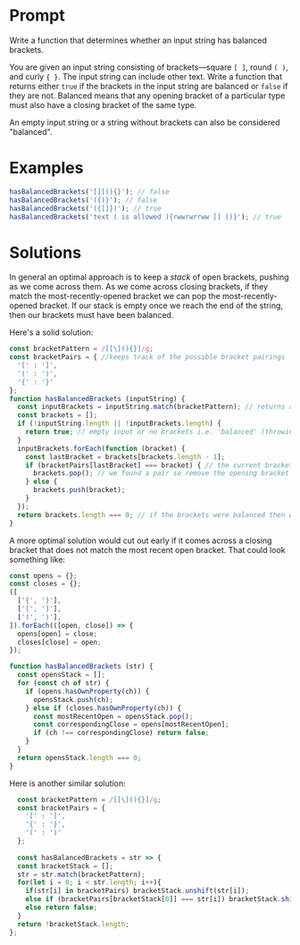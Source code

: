 
# Prompt   
                       
Write a function that determines whether an input string has balanced brackets.
 
You are given an input string consisting of brackets—square `[ ]`, round `( )`, and curly `{ }`. The input string can include other text. Write a function that returns either `true` if the brackets in the input string are balanced or `false` if they are not. Balanced means that any opening bracket of a particular type must also have a closing bracket of the same type.

An empty input string or a string without brackets can also be considered "balanced".

# Examples

```js
hasBalancedBrackets('[][(){}'); // false
hasBalancedBrackets('({)}'); // false
hasBalancedBrackets('({[]})'); // true
hasBalancedBrackets('text ( is allowed ){rwwrwrrww [] ()}'); // true
```

# Solutions

In general an optimal approach is to keep a *stack* of open brackets, pushing as we come across them. As we come across closing brackets, if they match the most-recently-opened bracket we can pop the most-recently-opened bracket. If our stack is empty once we reach the end of the string, then our brackets must have been balanced.

Here's a solid solution:

```js
const bracketPattern = /[[\](){}]/g;
const bracketPairs = { //keeps track of the possible bracket pairings
  '[' : ']',
  '(' : ')',
  '{' : '}'
};
function hasBalancedBrackets (inputString) {
  const inputBrackets = inputString.match(bracketPattern); // returns an array of all the brackets in the input
  const brackets = [];
  if (!inputString.length || !inputBrackets.length) {
    return true; // empty input or no brackets i.e. 'balanced' (throwing an error is fine also)
  }
  inputBrackets.forEach(function (bracket) {
    const lastBracket = brackets[brackets.length - 1];
    if (bracketPairs[lastBracket] === bracket) { // the current bracket and the last bracket are a pair
      brackets.pop(); // we found a pair so remove the opening bracket from the array and move on
    } else {
      brackets.push(bracket);
    }
  });
  return brackets.length === 0; // if the brackets were balanced then we should not have any brackets in the array
}
```

A more optimal solution would cut out early if it comes across a closing bracket that does not match the most recent open bracket. That could look something like:

```js
const opens = {};
const closes = {};
([
  ['{', '}'],
  ['[', ']'],
  ['(', ')'],
]).forEach(([open, close]) => {
  opens[open] = close;
  closes[close] = open;
});

function hasBalancedBrackets (str) {
  const opensStack = [];
  for (const ch of str) {
    if (opens.hasOwnProperty(ch)) {
      opensStack.push(ch);
    } else if (closes.hasOwnProperty(ch)) {
      const mostRecentOpen = opensStack.pop();
      const correspondingClose = opens[mostRecentOpen];
      if (ch !== correspondingClose) return false;
    }
  }
  return opensStack.length === 0;
}
```

Here is another similar solution:

```js
  const bracketPattern = /[[\](){}]/g;
  const bracketPairs = {
    '[' : ']',
    '{' : '}',
    '(' : ')'
  };
  
  const hasBalancedBrackets = str => {
  const bracketStack = [];
  str = str.match(bracketPattern);
  for(let i = 0; i < str.length; i++){
    if(str[i] in bracketPairs) bracketStack.unshift(str[i]);
    else if (bracketPairs[bracketStack[0]] === str[i]) bracketStack.shift();
    else return false;
  }
  return !bracketStack.length;
};

```

